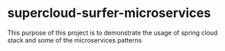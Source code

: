 # supercloud-surfer-microservices
This purpose of this project is to demonstrate the usage of spring cloud stack and some of the microservices patterns

